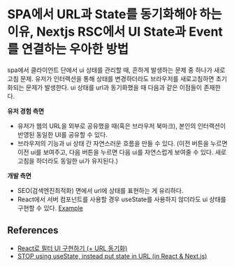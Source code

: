 # SPA에서 URL과 State를 동기화해야 하는 이유, Nextjs RSC에서 UI State과 Event를 연결하는 우아한 방법

spa에서 클라이언트 단에서 ui 상태를 관리할 때, 흔하게 발생하는 문제 중 하나가 새로고침 문제. 유저가 인터랙션을 통해 상태를 변경하더라도 브라우저를 새로고침하면 초기화되는 문제가 발생한다. ui 상태를 url과 동기화했을 때 다음과 같은 이점들이 존재한다.

**유저 경험 측면**

- 유저가 웹의 URL을 외부로 공유했을 때(혹은 브라우저 북마크), 본인의 인터랙션이 반영된 동일한 UI를 공유할 수 있다.
- 브라우저의 기능과 ui 상태 간 자연스러운 흐름을 만들 수 있다. (이전 버튼을 누르면 이전 ui를 보여주고, 다음 버튼을 누르면 다음 ui를 자연스럽게 보여줄 수 있다. 새로고침을 하더라도 동일한 ui가 유지된다.)

**개발 측면**

- SEO(검색엔진최적화) 면에서 url에 상태를 표현하는 게 유리하다.
- React에서 서버 컴포넌트를 사용할 경우 useState를 사용하지 않더라도 ui 상태를 구현할 수 있다. [Example](https://github.com/wooleejaan/yw-frontend/tree/main/managing-ui-state-through-url)

## References

- [React로 필터 UI 구현하기 (+ URL 동기화)](https://www.daleseo.com/react-filter/)
- [STOP using useState, instead put state in URL (in React & Next.js)](https://www.youtube.com/watch?v=ukpgxEemXsk)
